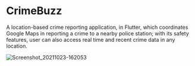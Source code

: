 # CrimeBuzz
 A location-based crime reporting application, in Flutter, which coordinates Google Maps in reporting a crime to a nearby police station; with its safety features, user can also access real time and recent crime data in any location.

![Screenshot_20211023-162053](https://user-images.githubusercontent.com/80838276/138571194-ff184435-cdb6-420b-b589-86e9b1345f49.jpg)
